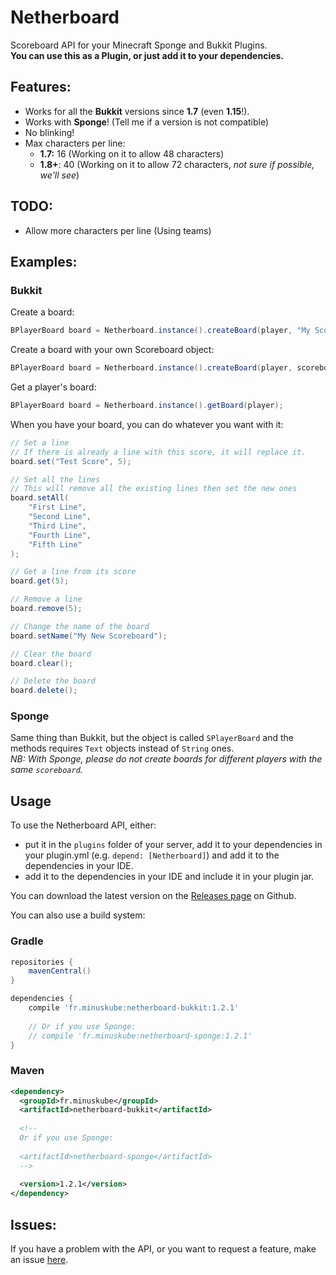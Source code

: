 # Netherboard

Scoreboard API for your Minecraft Sponge and Bukkit Plugins.  
**You can use this as a Plugin, or just add it to your dependencies.**

## Features:
- Works for all the **Bukkit** versions since **1.7** (even **1.15**!).
- Works with **Sponge**! (Tell me if a version is not compatible)
- No blinking!
- Max characters per line:
  - **1.7:** 16 (Working on it to allow 48 characters)
  - **1.8+**: 40 (Working on it to allow 72 characters, *not sure if possible, we'll see*)
  
## TODO:
- Allow more characters per line (Using teams)

## Examples:
### Bukkit

Create a board:
```java
BPlayerBoard board = Netherboard.instance().createBoard(player, "My Scoreboard");
```

Create a board with your own Scoreboard object:
```java
BPlayerBoard board = Netherboard.instance().createBoard(player, scoreboard, "My Scoreboard");
```

Get a player's board:
```java
BPlayerBoard board = Netherboard.instance().getBoard(player);
```

When you have your board, you can do whatever you want with it:
```java
// Set a line
// If there is already a line with this score, it will replace it.
board.set("Test Score", 5);

// Set all the lines
// This will remove all the existing lines then set the new ones
board.setAll(
    "First Line",
    "Second Line",
    "Third Line",
    "Fourth Line",
    "Fifth Line"
);

// Get a line from its score
board.get(5);

// Remove a line
board.remove(5);

// Change the name of the board
board.setName("My New Scoreboard");

// Clear the board
board.clear();

// Delete the board
board.delete();
```

### Sponge
Same thing than Bukkit, but the object is called `SPlayerBoard` and the methods requires `Text` objects instead of `String` ones.  
*NB: With Sponge, please do not create boards for different players with the same `scoreboard`.*

## Usage
To use the Netherboard API, either:
  - put it in the `plugins` folder of your server, add it to your dependencies in your plugin.yml (e.g. `depend: [Netherboard]`) and add it to the dependencies in your IDE.
  - add it to the dependencies in your IDE and include it in your plugin jar.

You can download the latest version on the [Releases page](https://github.com/MinusKube/Netherboard/releases) on Github.

You can also use a build system:
### Gradle
```gradle
repositories {
    mavenCentral()
}

dependencies {
    compile 'fr.minuskube:netherboard-bukkit:1.2.1'
    
    // Or if you use Sponge:
    // compile 'fr.minuskube:netherboard-sponge:1.2.1'
}
```

### Maven
```xml
<dependency>
  <groupId>fr.minuskube</groupId>
  <artifactId>netherboard-bukkit</artifactId>
  
  <!--
  Or if you use Sponge:
  
  <artifactId>netherboard-sponge</artifactId>
  -->
  
  <version>1.2.1</version>
</dependency>
```

## Issues:
If you have a problem with the API, or you want to request a feature, make an issue [here](https://github.com/MinusKube/netherboard/issues).
